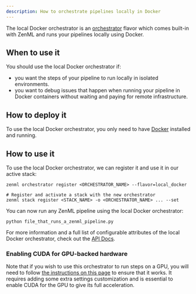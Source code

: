 ```yaml
---
description: How to orchestrate pipelines locally in Docker
---
```


The local Docker orchestrator is an [orchestrator](./orchestrators.md) flavor 
which comes built-in with ZenML and runs your pipelines locally using Docker.

## When to use it

You should use the local Docker orchestrator if:
* you want the steps of your pipeline to run locally in isolated environments.
* you want to debug issues that happen when running your pipeline in Docker 
containers without waiting and paying for remote infrastructure.

## How to deploy it

To use the local Docker orchestrator, you only need to have [Docker](https://www.docker.com/) 
installed and running.

## How to use it

To use the local Docker orchestrator, we can register it and use it in our 
active stack:

```shell
zenml orchestrator register <ORCHESTRATOR_NAME> --flavor=local_docker

# Register and activate a stack with the new orchestrator
zenml stack register <STACK_NAME> -o <ORCHESTRATOR_NAME> ... --set
```

You can now run any ZenML pipeline using the local Docker orchestrator:
```shell
python file_that_runs_a_zenml_pipeline.py
```

For more information and a full list of configurable attributes of the local 
Docker orchestrator, check out the [API Docs](https://apidocs.zenml.io/latest/core_code_docs/core-orchestrators/#zenml.orchestrators.local_docker.local_docker_orchestrator.LocalDockerOrchestrator).

### Enabling CUDA for GPU-backed hardware

Note that if you wish to use this orchestrator to run steps on a GPU, you will
need to follow [the instructions on this page](../../advanced-guide/pipelines/gpu-hardware.md) to ensure that it works. It
requires adding some extra settings customization and is essential to enable
CUDA for the GPU to give its full acceleration.
